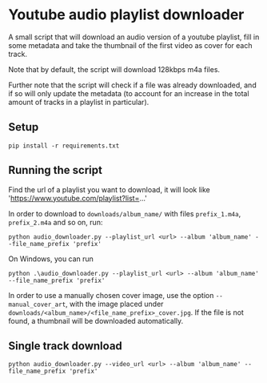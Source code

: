 # Youtube audio playlist downloader

A small script that will download an audio version of a youtube playlist, 
fill in some metadata and take the thumbnail of the first video as cover for each track.

Note that by default, the script will download 128kbps m4a files.

Further note that the script will check if a file was already downloaded, 
and if so will only update the metadata (to account for an increase in the total
amount of tracks in a playlist in particular).

## Setup

    pip install -r requirements.txt

## Running the script

Find the url of a playlist you want to download, it will look like 
'https://www.youtube.com/playlist?list=...'

In order to download to `downloads/album_name/` with files `prefix_1.m4a`, `prefix_2.m4a`
and so on, run:

    python audio_downloader.py --playlist_url <url> --album 'album_name' --file_name_prefix 'prefix'

On Windows, you can run 

    python .\audio_downloader.py --playlist_url <url> --album 'album_name' --file_name_prefix 'prefix'

In order to use a manually chosen cover image, use the option ``--manual_cover_art``, with the image placed under 
``downloads/<album_name>/<file_name_prefix>_cover.jpg``. If the file is not found, a thumbnail will be downloaded 
automatically.

## Single track download

    python audio_downloader.py --video_url <url> --album 'album_name' --file_name_prefix 'prefix'
